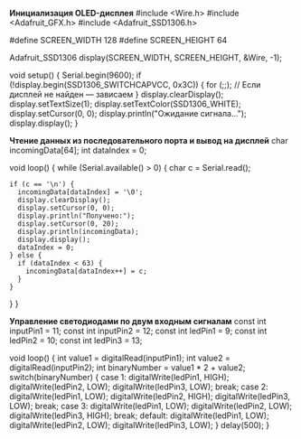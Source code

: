 **Инициализация OLED-дисплея**
#include <Wire.h>
#include <Adafruit_GFX.h>
#include <Adafruit_SSD1306.h>

#define SCREEN_WIDTH 128
#define SCREEN_HEIGHT 64

Adafruit_SSD1306 display(SCREEN_WIDTH, SCREEN_HEIGHT, &Wire, -1);

void setup() {
  Serial.begin(9600);
  if (!display.begin(SSD1306_SWITCHCAPVCC, 0x3C)) {
    for (;;); // Если дисплей не найден — зависаем
  }
  display.clearDisplay();
  display.setTextSize(1);
  display.setTextColor(SSD1306_WHITE);
  display.setCursor(0, 0);
  display.println("Ожидание сигнала...");
  display.display();
}

**Чтение данных из последовательного порта и вывод на дисплей**
char incomingData[64];
int dataIndex = 0;

void loop() {
  while (Serial.available() > 0) {
    char c = Serial.read();

    if (c == '\n') {
      incomingData[dataIndex] = '\0';
      display.clearDisplay();
      display.setCursor(0, 0);
      display.println("Получено:");
      display.setCursor(0, 20);
      display.println(incomingData);
      display.display();
      dataIndex = 0;
    } else {
      if (dataIndex < 63) {
        incomingData[dataIndex++] = c;
      }
    }
  }
}

**Управление светодиодами по двум входным сигналам**
const int inputPin1 = 11;
const int inputPin2 = 12;
const int ledPin1 = 9;
const int ledPin2 = 10;
const int ledPin3 = 13;

void loop() {
  int value1 = digitalRead(inputPin1);
  int value2 = digitalRead(inputPin2);
  int binaryNumber = value1 * 2 + value2;
  switch(binaryNumber) {
    case 1:
      digitalWrite(ledPin1, HIGH);
      digitalWrite(ledPin2, LOW);
      digitalWrite(ledPin3, LOW);
      break;
    case 2:
      digitalWrite(ledPin1, LOW);
      digitalWrite(ledPin2, HIGH);
      digitalWrite(ledPin3, LOW);
      break;
    case 3:
      digitalWrite(ledPin1, LOW);
      digitalWrite(ledPin2, LOW);
      digitalWrite(ledPin3, HIGH);
      break;
    default:
      digitalWrite(ledPin1, LOW);
      digitalWrite(ledPin2, LOW);
      digitalWrite(ledPin3, LOW);
  }
  delay(500);
}
